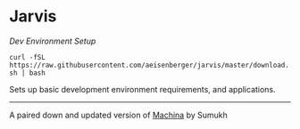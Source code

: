# Jarvis

*Dev Environment Setup*

`curl -fSL https://raw.githubusercontent.com/aeisenberger/jarvis/master/download.sh | bash`

Sets up basic development environment requirements, and applications.



----
A paired down and updated version of [Machina]([url](https://github.com/Sumukh/machina/tree/master)https://github.com/Sumukh/machina/tree/master) by Sumukh
